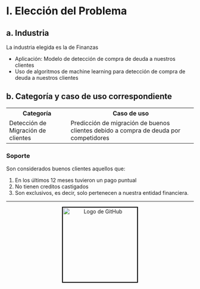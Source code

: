 # I. Elección del Problema
## a. Industria
La industria elegida es la de Finanzas
* Aplicación: Modelo de detección de compra de deuda a nuestros clientes
* Uso de algoritmos de machine learning para detección de compra de deuda a nuestros clientes

## b. Categoría y caso de uso correspondiente

<table>
  <tr>
    <th>Categoría</th>
    <th>Caso de uso</th>
  </tr>
  <tr>
    <td>Detección de Migración de clientes</td>
    <td>Predicción de migración de buenos clientes debido a compra de deuda por competidores</td>
  </tr>
</table>

### Soporte

Son considerados buenos clientes aquellos que: 
1. En los últimos 12 meses tuvieron un pago puntual
2. No tienen creditos castigados
3. Son exclusivos, es decir, solo pertenecen a nuestra entidad financiera.

****



<p align="center">
  <img src="https://github.githubassets.com/images/modules/logos_page/GitHub-Mark.png" alt="Logo de GitHub" style="width: 200px; height: 200px; border: 2px solid black;">
</p>

